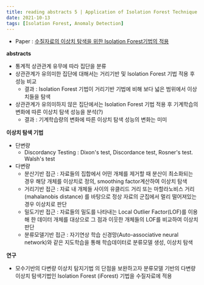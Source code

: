 ```yaml
---
title: reading abstracts 5 | Application of Isolation Forest Technique for Outlier Detection
date: 2021-10-13
tags: [Isolation Forest, Anomaly Detection]
---
```



- Paper : [수질자료의 이상치 탐색을 위한 Isolation Forest기법의 적용](https://www.jksee.or.kr/upload/pdf/KSEE-2018-40-12-473.pdf)
  
  
**abstracts**
- 통계적 상관관계 유무에 따라 집단을 분류
- 상관관계가 유의미한 집단에 대해서는 거리기반 및 Isolation Forest 기법 적용 후 성능 비교
	- 결과 : Isolation Forest 기법이 거리기반 기법에 비해 보다 넓은 범위에서 이상치들을 탐색
- 상관관계가 유의미하지 않은 집단에서는 Isolation Forest 기법 적용 후 기계학습의 변화에 따른 이상치 탐색 성능을 분석(?) 
	- 결과 : 기계학습량의 변화에 따른 이상치 탐색 성능의 변화는 미미



**이상치 탐색 기법**
- 단변량
	- Discordancy Testing : Dixon's test, Discordance test, Rosner's test. Walsh's test 
- 다변량
	- 분산기반 접근 : 자료들의 집합에서 어떤 개체를 제거할 때 분산이 최소화되는 경우 해당 개체를  이상치로 정의,  smoothing factor계산하여 이상치 탐색
	- 거리기반 접근 : 자료 내 개체들 사이의 유클리드 거리 또는 마할라노비스 거리(mahalanobis distance) 를 바탕으로 정상 자료의 군집에서 멀리 떨어져있는 경우 이상치로 판단
	- 밀도기반 접근  : 자료들의 밀도를 나타내는 Local Outlier Factor(LOF)를 이용해 한 데이터 개체를 대상으로 그 점과 이웃한 개체들의 LOF를 비교하여 이상치 판단
	- 분류모델기반 접근 : 자기연상 학습 신경망(Auto-associative neural network)와 같은 지도학습을 통해 학습데이터로 분류모델 생성, 이상치 탐색



**연구**
- 모수기반의 다변량 이상치 탐지기법 의 단점을 보완하고자 분류모델 기반의 다변량 이상치 탐색기법인 Isolation Forest (iForest) 기법을 수질자료에 적용
